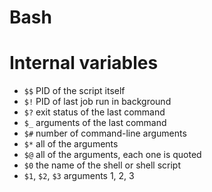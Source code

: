 Bash
====

# Internal variables
- `$$` PID of the script itself
- `$!` PID of last job run in background
- `$?` exit status of the last command
- `$_` arguments of the last command
- `$#` number of command-line arguments
- `$*` all of the arguments
- `$@` all of the arguments, each one is quoted
- `$0` the name of the shell or shell script
- `$1`, `$2`, `$3` arguments 1, 2, 3
